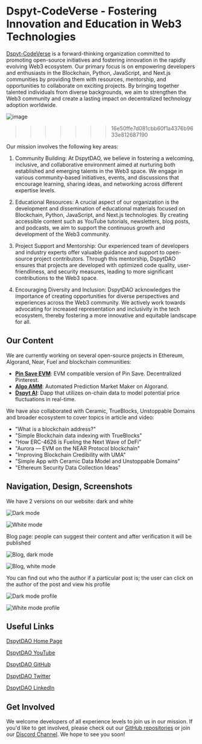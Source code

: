 # Dspyt-CodeVerse - Fostering Innovation and Education in Web3 Technologies

[Dspyt-CodeVerse](https://dspyt.com) is a forward-thinking organization committed to promoting open-source initiatives and fostering innovation in the rapidly evolving Web3 ecosystem. Our primary focus is on empowering developers and enthusiasts in the Blockchain, Python, JavaScript, and Next.js communities by providing them with resources, mentorship, and opportunities to collaborate on exciting projects. By bringing together talented individuals from diverse backgrounds, we aim to strengthen the Web3 community and create a lasting impact on decentralized technology adoption worldwide.

![image](https://github.com/BadmWe/dspyt-webpage/assets/108738511/4e3d55b6-9949-4658-b642-3abb8c7ae3c3)
>>>>>>> 16e50ffe7d081cbb60f1a4376b9633e812687190

Our mission involves the following key areas:

1. Community Building: At DspytDAO, we believe in fostering a welcoming, inclusive, and collaborative environment aimed at nurturing both established and emerging talents in the Web3 space. We engage in various community-based initiatives, events, and discussions that encourage learning, sharing ideas, and networking across different expertise levels.

2. Educational Resources: A crucial aspect of our organization is the development and dissemination of educational materials focused on Blockchain, Python, JavaScript, and Next.js technologies. By creating accessible content such as YouTube tutorials, newsletters, blog posts, and podcasts, we aim to support the continuous growth and development of the Web3 community.

3. Project Support and Mentorship: Our experienced team of developers and industry experts offer valuable guidance and support to open-source project contributors. Through this mentorship, DspytDAO ensures that projects are developed with optimized code quality, user-friendliness, and security measures, leading to more significant contributions to the Web3 space.

4. Encouraging Diversity and Inclusion: DspytDAO acknowledges the importance of creating opportunities for diverse perspectives and experiences across the Web3 community. We actively work towards advocating for increased representation and inclusivity in the tech ecosystem, thereby fostering a more innovative and equitable landscape for all.

## Our Content

We are currently working on several open-source projects in Ethereum, Algorand, Near, Fuel and blockchain communities:

- **[Pin Save EVM](https://github.com/dspytdao/PinSave-EVM)**: EVM compatible version of Pin Save. Decentralized Pinterest.
- **[Algo AMM](https://github.com/dspytdao/Algo_AMM)**: Automated Prediction Market Maker on Algorand.
- **[Dspyt AI](https://github.com/dspytdao/dspytai)**: Dapp that utilizes on-chain data to model potential price fluctuations in real-time.

We have also collaborated with Ceramic, TrueBlocks, Unstoppable Domains and broader ecosystem to cover topics in article and video:

- "What is a blockchain address?"
- "Simple Blockchain data indexing with TrueBlocks"
- "How ERC-4626 is Fueling the Next Wave of DeFi"
- "Aurora — EVM on the NEAR Protocol blockchain"
- "Improving Blockchain Credibility with UMA"
- "Simple App with Ceramic Data Model and Unstoppable Domains"
- "Ethereum Security Data Collection Ideas"
  
## Navigation, Design, Screenshots

We have 2 versions on our website: dark and white

![Dark mode](https://github.com/BadmWe/dspyt-webpage/assets/108738511/620e690a-e06c-49c3-9895-2100381a9f47)

![White mode](https://github.com/BadmWe/dspyt-webpage/assets/108738511/7a9d4963-9bab-4d94-a17f-d9f471bdfc04)

Blog page: people can suggest their content and after verification it will be published

![Blog, dark mode](https://github.com/BadmWe/dspyt-webpage/assets/108738511/a8b6fca4-da47-40c9-bc16-b0460fdbe54a)

![Blog, white mode](https://github.com/BadmWe/dspyt-webpage/assets/108738511/f1942edc-d0fa-46d7-9a7e-658e85abbb58)

You can find out who the author if a particular post is; the user can click on the author of the post and view his profile

![Dark mode profile](https://github.com/BadmWe/dspyt-webpage/assets/108738511/5b28c27c-2189-4fb5-a061-bf73f7f1a6ae)

![White mode profile](https://github.com/BadmWe/dspyt-webpage/assets/108738511/6059fee1-a12e-4929-8587-c65d24054900)

## Useful Links

[DspytDAO Home Page](https://dspyt.com)

[DspytDAO YouTube](https://www.youtube.com/channel/UCpssd9fVzqvTB6mWSaJ4lUw)

[DspytDAO GitHub](https://github.com/dspytdao)

[DspytDAO Twitter](https://twitter.com/dspytdao)

[DspytDAO LinkedIn](https://www.linkedin.com/company/dspytdao/)

## Get Involved

We welcome developers of all experience levels to join us in our mission. If you'd like to get involved, please check out our [GitHub repositories](https://github.com/orgs/dspytdao/repositories) or join our [Discord Channel](https://discord.gg/GzhgdRmbM8). We hope to see you soon!
